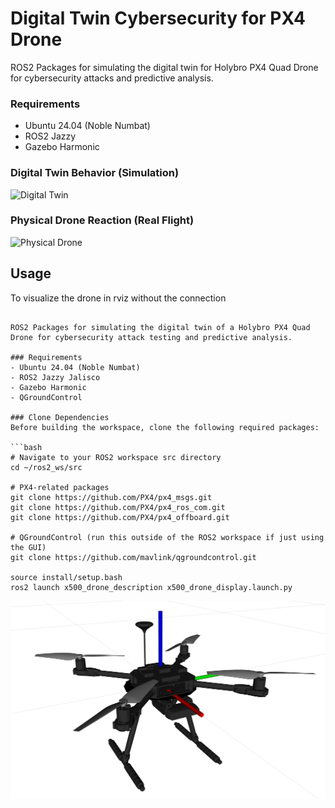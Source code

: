 # Digital Twin Cybersecurity for PX4 Drone

ROS2 Packages for simulating the digital twin for Holybro PX4 Quad Drone for cybersecurity attacks and predictive analysis.

### Requirements
- Ubuntu 24.04 (Noble Numbat)
- ROS2 Jazzy
- Gazebo Harmonic

### Digital Twin Behavior (Simulation)
![Digital Twin](./images/DigitalTwinGIF.GIF)

### Physical Drone Reaction (Real Flight)
![Physical Drone](./images/PhysicalGIF.gif)


## Usage
To visualize the drone in rviz without the connection
```# Digital Twin Cybersecurity for PX4 Drone

ROS2 Packages for simulating the digital twin of a Holybro PX4 Quad Drone for cybersecurity attack testing and predictive analysis.

### Requirements
- Ubuntu 24.04 (Noble Numbat)
- ROS2 Jazzy Jalisco
- Gazebo Harmonic
- QGroundControl

### Clone Dependencies
Before building the workspace, clone the following required packages:

```bash
# Navigate to your ROS2 workspace src directory
cd ~/ros2_ws/src

# PX4-related packages
git clone https://github.com/PX4/px4_msgs.git
git clone https://github.com/PX4/px4_ros_com.git
git clone https://github.com/PX4/px4_offboard.git

# QGroundControl (run this outside of the ROS2 workspace if just using the GUI)
git clone https://github.com/mavlink/qgroundcontrol.git

source install/setup.bash
ros2 launch x500_drone_description x500_drone_display.launch.py
```

![px4 drone rviz](./images/px4_drone_rviz.png)


